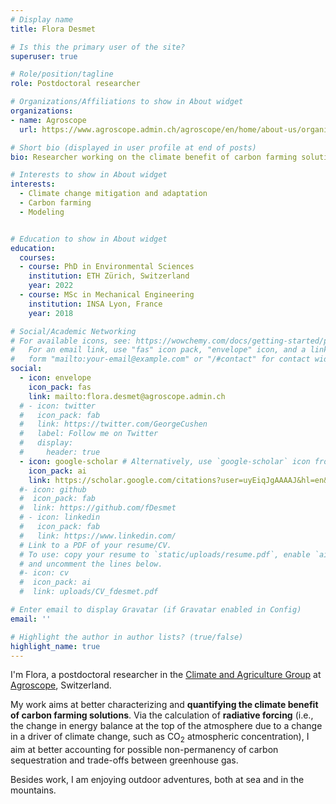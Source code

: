 ```yaml
---
# Display name
title: Flora Desmet

# Is this the primary user of the site?
superuser: true

# Role/position/tagline
role: Postdoctoral researcher

# Organizations/Affiliations to show in About widget
organizations:
- name: Agroscope
  url: https://www.agroscope.admin.ch/agroscope/en/home/about-us/organization/competence-divisions-strategic-research-divisions/agroecology-environment/climate-agriculture.html 

# Short bio (displayed in user profile at end of posts)
bio: Researcher working on the climate benefit of carbon farming solutions in the Climate and Agriculture group at Agroscope (Switzerland). 

# Interests to show in About widget
interests:
  - Climate change mitigation and adaptation
  - Carbon farming
  - Modeling


# Education to show in About widget
education:
  courses:
  - course: PhD in Environmental Sciences
    institution: ETH Zürich, Switzerland
    year: 2022
  - course: MSc in Mechanical Engineering
    institution: INSA Lyon, France
    year: 2018

# Social/Academic Networking
# For available icons, see: https://wowchemy.com/docs/getting-started/page-builder/#icons
#   For an email link, use "fas" icon pack, "envelope" icon, and a link in the
#   form "mailto:your-email@example.com" or "/#contact" for contact widget.
social:
  - icon: envelope
    icon_pack: fas
    link: mailto:flora.desmet@agroscope.admin.ch
  # - icon: twitter
  #   icon_pack: fab
  #   link: https://twitter.com/GeorgeCushen
  #   label: Follow me on Twitter
  #   display:
  #     header: true
  - icon: google-scholar # Alternatively, use `google-scholar` icon from `ai` icon pack
    icon_pack: ai
    link: https://scholar.google.com/citations?user=uyEiqJgAAAAJ&hl=en&oi=ao
  #- icon: github
  #  icon_pack: fab
  #  link: https://github.com/fDesmet
  # - icon: linkedin
  #   icon_pack: fab
  #   link: https://www.linkedin.com/
  # Link to a PDF of your resume/CV.
  # To use: copy your resume to `static/uploads/resume.pdf`, enable `ai` icons in `params.yaml`,
  # and uncomment the lines below.
  #- icon: cv
  #  icon_pack: ai
  #  link: uploads/CV_fdesmet.pdf

# Enter email to display Gravatar (if Gravatar enabled in Config)
email: ''

# Highlight the author in author lists? (true/false)
highlight_name: true
---
```



I'm Flora, a postdoctoral researcher in the [Climate and Agriculture Group](https://www.agroscope.admin.ch/agroscope/en/home/about-us/organization/competence-divisions-strategic-research-divisions/agroecology-environment/climate-agriculture.html) at [Agroscope](https://www.agroscope.admin.ch/agroscope/en/home.html), Switzerland. 
<br>

My work aims at better characterizing and **quantifying the climate benefit of carbon farming solutions**. Via the calculation of **radiative forcing** (i.e., the change in energy balance at the top of the atmosphere due to a change in a driver of climate change, such as CO$_2$ atmospheric concentration), I aim at better accounting for possible non-permanency of carbon sequestration and trade-offs between greenhouse gas. 
<br>

Besides work, I am enjoying outdoor adventures, both at sea and in the mountains. 